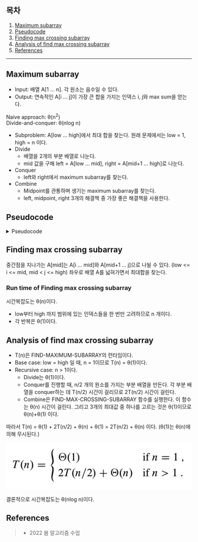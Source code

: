 ## 목차

1. [Maximum subarray](#maximum-subarray)
2. [Pseudocode](#pseudocode)
3. [Finding max crossing subarray](#finding-max-crossing-subarray)
4. [Analysis of find max crossing subarray](#analysis-of-find-max-crossing-subarray)
5. [References](#references)

---

## Maximum subarray
* Input: 배열 A[1 ... n]. 각 원소는 음수일 수 있다.
* Output: 연속적인 A[i ... j]이 가장 큰 합을 가지는 인덱스 i, j와 max sum을 얻는다.

Naive approach: θ(n<sup>2</sup>) \
Divide-and-conquer: θ(nlog n)

+ Subproblem: A[low ... high]에서 최대 합을 찾는다. 원래 문제에서는 low = 1, high = n 이다.
+ Divide
    + 배열을 2개의 부분 배열로 나눈다.
    + mid 값을 구해 left = A[low ... mid], right = A[mid+1 ... high]로 나눈다.
+ Conquer
    + left와 right에서 maximum subarray를 찾는다.
+ Combine
    + Midpoint를 관통하며 생기는 maximum subarray를 찾는다.
    + left, midpoint, right 3개의 해결책 중 가장 좋은 해결책을 사용한다.

## Pseudocode

<details><summary> Pseudocode </summary>

### Find maximum subarray

    FIND-MAXIMUM-SUBARRAY(A, low, high)
    if hight == low
        return (low, high, A[low])
    else mid = ⌊(low + high) / 2⌋
        (left-low, left-high, left-sum) = FIND-MAXIMUM-SUBARRAY(A, low, mid)
        (right-low, right-high, right-sum) = FIND-MAXIMUM-SUBARRAY(A, mid+1, hight)
        (cross-low, cross-high, cross-sum) = FIND-MAX-CROSSING-SUBARRAY(A, low, mid, high)
        if left-sum >= right-sum and left-sum >= cross-sum
            return (left-low, left-high, left-sum)
        else if right-sum >= left-sum and right-sum >= cross-sum
            return (right-low, right-high, right-sum)
        else return (cross-low, cross-high, cross-sum)

### Find max crossing subarray

    FIND-MAX-CROSSING-SUBARRAY(A, low, mid, high)
    // Find a maximum subarray of the form A[i ... mid]
    left-sum = -∞
    sum = 0
    for i = mid downto low
        sum = sum + A[i]
        if sum > left-sum
            left-sum = sum
            max-left = i
    
    // Find a maximum subarray of the form A[mid+1 ... j]
    right-sum = -∞
    sum = 0
    for j = mid+1 to high
        sum = sum + A[j]
        if sum > right-sum
            right-sum = sum
            max-right = j
    // Return the indices and the sum of the two subarrays.
    return (max-left, max-right, left-sum + right_sum)

</details>

## Finding max crossing subarray
중간점을 지나가는 A[mid]는 A[i ... mid]와 A[mid+1 ... j]으로 나뉠 수 있다. (low <= i <= mid, mid < j <= high) 좌우로 배열 A를 넓혀가면서 최대합을 찾는다.

### Run time of Finding max crossing subarray
시간복잡도는 θ(n)이다.
* low부터 high 까지 범위에 있는 인덱스들을 한 번만 고려하므로 n 개이다.
* 각 반복은 θ(1)이다.

## Analysis of find max crossing subarray
* T(n)은 FIND-MAXIMUM-SUBARRAY의 런타임이다.
* Base case: low = high 일 때, n = 1이므로 T(n) = θ(1)이다.
* Recursive case: n > 1이다.
    * Divide는 θ(1)이다.
    * Conquer를 진행할 때, n/2 개의 원소를 가지는 부분 배열을 만든다. 각 부분 배열을 conquer하는 데 T(n/2) 시간이 걸리므로 2T(n/2) 시간이 걸린다.
    * Combine은 FIND-MAX-CROSSING-SUBARRAY 함수를 실행한다. 이 함수는 θ(n) 시간이 걸린다. 그리고 3개의 최대값 중 하나를 고르는 것은 θ(1)이므로 θ(n)+θ(1) 이다.

따라서 T(n) = θ(1) + 2T(n/2) + θ(n) + θ(1) = 2T(n/2) + θ(n) 이다. (θ(1)는 θ(n)에 의해 무시된다.)

![](../../image/sorting/divide-and-conquer/maximum-subarray.png)

결론적으로 시간복잡도는 θ(nlog n)이다.

## References
> + 2022 봄 알고리즘 수업
